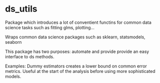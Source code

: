 # ds_utils
Package which introduces a lot of conventient functins for common data science tasks such as fitting glms, plotting...

Wraps common data science packages such as sklearn, statsmodels, seaborn

This package has two purposes: automate and provide provide an easy interface to ds methods.

Examples:
Dummy estimators creates a lower bound on common error metrics. Useful at the start of the analysis before using more sophisticated models.

